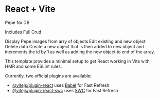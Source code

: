 # React + Vite

Pepe No DB

Includes Full Crud

Display Pepe images from arry of objects
Edit existing and new object
Delete data
Create a new object that is then added to new object and increments the id by 1 as well as adding the new object to end of the array.





This template provides a minimal setup to get React working in Vite with HMR and some ESLint rules.

Currently, two official plugins are available:

- [@vitejs/plugin-react](https://github.com/vitejs/vite-plugin-react/blob/main/packages/plugin-react/README.md) uses [Babel](https://babeljs.io/) for Fast Refresh
- [@vitejs/plugin-react-swc](https://github.com/vitejs/vite-plugin-react-swc) uses [SWC](https://swc.rs/) for Fast Refresh
